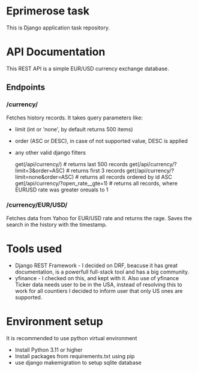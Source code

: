 # Eprimerose task
This is Django application task repository.

# API Documentation
This REST API is a simple EUR/USD currency exchange database.

## Endpoints
### /currency/
Fetches history records. It takes query parameters like:
- limit (int or 'none', by default returns 500 items)
- order (ASC or DESC), in case of not supported value, DESC is applied
- any other valid django filters


    get(/api/currency/) # returns last 500 records
    get(/api/currency/?limit=3&order=ASC) # returns first 3 records
    get(/api/currency/?limit=none&order=ASC) # returns all records ordered by id ASC
    get(/api/currency/?open_rate__gte=1) # returns all records, where EURUSD rate was greater oreuals to 1

### /currency/EUR/USD/
Fetches data from Yahoo for EUR/USD rate and returns the rage. Saves the search in the history with the timestamp.

# Tools used
* Django REST Framework - I decided on DRF, beacuse it has great documentation, is a powerfull full-stack tool and has a big community.
* yfinance - I checked on this, and kept with it. Also use of yfinance Ticker data needs user to be in the USA, instead of resolving this to work for all countiers I decided to inform user that only US ones are supported. 

# Environment setup
It is recommended to use python virtual environment
* Install Python 3.11 or higher
* Install packages from requirements.txt using pip
* use django makemigration to setup sqlite database